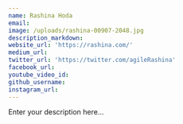 ```yaml
---
name: Rashina Hoda
email:
image: /uploads/rashina-00907-2048.jpg
description_markdown:
website_url: 'https://rashina.com/'
medium_url:
twitter_url: 'https://twitter.com/agileRashina'
facebook_url:
youtube_video_id:
github_username:
instagram_url:
---
```


Enter your description here...
